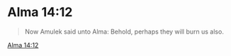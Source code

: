 # Alma 14:12

> Now Amulek said unto Alma: Behold, perhaps they will burn us also.

[Alma 14:12](https://www.churchofjesuschrist.org/study/scriptures/bofm/alma/14?lang=eng&id=p12#p12)


